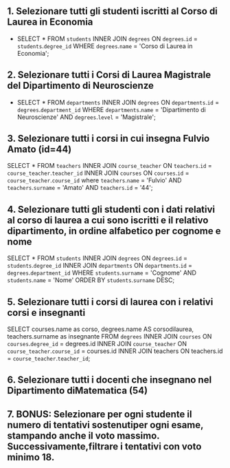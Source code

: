 ## 1. Selezionare tutti gli studenti iscritti al Corso di Laurea in Economia

- SELECT \*
  FROM `students`
  INNER JOIN `degrees`
  ON `degrees`.`id` = `students`.`degree_id`
  WHERE `degrees`.`name` = 'Corso di Laurea in Economia';

## 2. Selezionare tutti i Corsi di Laurea Magistrale del Dipartimento di Neuroscienze

- SELECT \*
  FROM `departments`
  INNER JOIN `degrees`
  ON `departments`.`id` = `degrees`.`department_id`
  WHERE `departments`.`name` = 'Dipartimento di Neuroscienze' AND `degrees`.`level` = 'Magistrale';

## 3. Selezionare tutti i corsi in cui insegna Fulvio Amato (id=44)

SELECT \*
FROM `teachers`
INNER JOIN `course_teacher`
ON `teachers`.`id` = `course_teacher`.`teacher_id`
INNER JOIN `courses`
ON `courses`.`id` = `course_teacher`.`course_id`
where `teachers`.`name` = 'Fulvio'
AND `teachers`.`surname` = 'Amato'
AND `teachers`.`id` = '44';

## 4. Selezionare tutti gli studenti con i dati relativi al corso di laurea a cui sono iscritti e il relativo dipartimento, in ordine alfabetico per cognome e nome

SELECT \*
FROM `students`
INNER JOIN `degrees`
ON `degrees`.`id` = `students`.`degree_id`
INNER JOIN `departments`
ON `departments`.`id` = `degrees`.`department_id`
WHERE `students`.`surname` = 'Cognome'
AND `students`.`name` = 'Nome'
ORDER BY `students`.`surname` DESC;

## 5. Selezionare tutti i corsi di laurea con i relativi corsi e insegnanti

SELECT courses.name as corso, degrees.name AS corsodilaurea, teachers.surname as insegnante FROM `degrees` INNER JOIN `courses` ON `courses`.`degree_id` = degrees.id INNER JOIN `course_teacher` ON `course_teacher`.`course_id` = courses.id INNER JOIN teachers ON teachers.id = `course_teacher`.`teacher_id`;

## 6. Selezionare tutti i docenti che insegnano nel Dipartimento diMatematica (54)

## 7. BONUS: Selezionare per ogni studente il numero di tentativi sostenutiper ogni esame, stampando anche il voto massimo. Successivamente,filtrare i tentativi con voto minimo 18.
